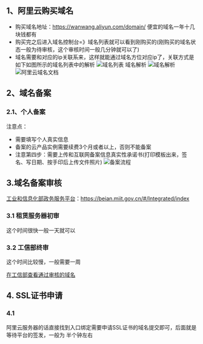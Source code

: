 ## 1、阿里云购买域名
- 购买域名地址：https://wanwang.aliyun.com/domain/ 便宜的域名一年十几块钱都有
- 购买完之后进入域名控制台=》域名列表就可以看到刚购买的(刚购买的域名状态一般为待审核，这个审核时间一般几分钟就可以了)
- 域名需要和对应的ip关联系来，这样就能通过域名方位对应ip了，关联方式是如下如图所示的域名列表中的解析
![域名列表](https://cdn.nlark.com/yuque/0/2025/png/2488285/1756889977701-837235c9-2cde-41c2-9b33-0b4611731957.png?x-oss-process=image%2Fformat%2Cwebp)
域名解析
![域名解析](https://cdn.nlark.com/yuque/0/2025/png/2488285/1756890149889-dee9b1d2-739c-44ab-9d4c-72029f098acb.png?x-oss-process=image%2Fformat%2Cwebp)
![阿里云域名文档](https://help.aliyun.com/zh/dws/?spm=a2c4g.11186623.0.0.c829159e406Loh)

## 2、域名备案
### 2.1、个人备案
注意点：
- 需要填写个人真实信息
- 备案的云产品实例需要续费3个月或者以上，否则不能备案
- 注意第四步：需要上传和互联网备案信息真实性承诺书(打印模板出来，签名、写日期、按手印后上传文件照片)
![备案流程](https://cdn.nlark.com/yuque/0/2025/png/2488285/1758110267104-653c5ad1-d101-44fd-81e3-8c52d72a7a5b.png?x-oss-process=image%2Fformat%2Cwebp)

## 3.域名备案审核
[工业和信息化部政务服务平台](https://beian.miit.gov.cn/#/Integrated/index)：https://beian.miit.gov.cn/#/Integrated/index
### 3.1 租赁服务器初审
这个时间很快一般一天就可以
### 3.2 工信部终审
这个时间比较慢，一般需要一周

[在工信部查看通过审核的域名](https://beian.miit.gov.cn/)

## 4. SSL证书申请
### 4.1
阿里云服务器的话直接找到入口绑定需要申请SSL证书的域名提交即可，后面就是等待平台的签发，一般为 半个钟左右
